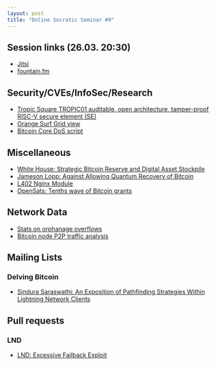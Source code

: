 ```yaml
---
layout: post
title: "Online Socratic Seminar #9"
---
```


## Session links (26.03. 20:30)

- [Jitsi](https://meet.jit.si/moderated/8258683a311677c4d07e7cc16ad5c2d817a285137af52fc0b447177b1faeae6b)
- [fountain.fm](https://fountain.fm/show/ZRopbw0irxT5HgbS3XYq)

## Security/CVEs/InfoSec/Research

- [Tropic Square TROPIC01 auditable, open architecture, tamper-proof RISC-V secure element (SE)](https://www.cnx-software.com/2025/03/01/tropic-square-tropic01-is-an-auditable-open-architecture-tamper-proof-risc-v-secure-element-se-for-iot-and-microcontrollers/)
- [Orange Surf Grid view](https://orange.surf/grid/)
- [Bitcoin Core DoS script](https://x.com/123456/status/1899503731701633133)

## Miscellaneous

- [White House: Strategic Bitcoin Reserve and Digital Asset Stockpile](https://www.whitehouse.gov/presidential-actions/2025/03/establishment-of-the-strategic-bitcoin-reserve-and-united-states-digital-asset-stockpile/)
- [Jameson Lopp: Against Allowing Quantum Recovery of Bitcoin](https://blog.lopp.net/against-quantum-recovery-of-bitcoin/)
- [L402 Nginx Module](https://github.com/DhananjayPurohit/ngx_l402)
- [OpenSats: Tenths wave of Bitcoin grants](https://opensats.org/blog/tenth-wave-of-bitcoin-grants)

## Network Data

- [Stats on orphanage overflows](https://delvingbitcoin.org/t/stats-on-orphanage-overflows/1421)
- [Bitcoin node P2P traffic analysis](https://delvingbitcoin.org/t/bitcoin-node-p2p-traffic-analysis/1490)

## Mailing Lists

### Delving Bitcoin

- [Sindura Saraswathi: 
An Exposition of Pathfinding Strategies Within Lightning Network Clients
](https://delvingbitcoin.org/t/an-exposition-of-pathfinding-strategies-within-lightning-network-clients/1500)

## Pull requests

### LND

- [LND: Excessive Failback Exploit](https://morehouse.github.io/lightning/lnd-excessive-failback-exploit/)

